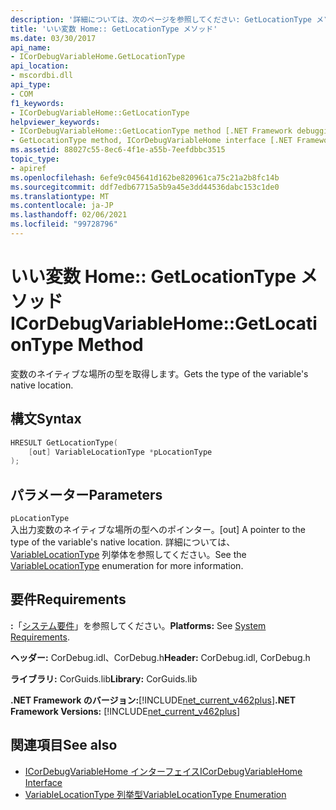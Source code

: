 ```yaml
---
description: '詳細については、次のページを参照してください: GetLocationType メソッド'
title: 'いい変数 Home:: GetLocationType メソッド'
ms.date: 03/30/2017
api_name:
- ICorDebugVariableHome.GetLocationType
api_location:
- mscordbi.dll
api_type:
- COM
f1_keywords:
- ICorDebugVariableHome::GetLocationType
helpviewer_keywords:
- ICorDebugVariableHome::GetLocationType method [.NET Framework debugging]
- GetLocationType method, ICorDebugVariableHome interface [.NET Framework debugging]
ms.assetid: 88027c55-8ec6-4f1e-a55b-7eefdbbc3515
topic_type:
- apiref
ms.openlocfilehash: 6efe9c045641d162be820961ca75c21a2b8fc14b
ms.sourcegitcommit: ddf7edb67715a5b9a45e3dd44536dabc153c1de0
ms.translationtype: MT
ms.contentlocale: ja-JP
ms.lasthandoff: 02/06/2021
ms.locfileid: "99728796"
---
```

# <a name="icordebugvariablehomegetlocationtype-method"></a><span data-ttu-id="a3629-103">いい変数 Home:: GetLocationType メソッド</span><span class="sxs-lookup"><span data-stu-id="a3629-103">ICorDebugVariableHome::GetLocationType Method</span></span>

<span data-ttu-id="a3629-104">変数のネイティブな場所の型を取得します。</span><span class="sxs-lookup"><span data-stu-id="a3629-104">Gets the type of the variable's native location.</span></span>  
  
## <a name="syntax"></a><span data-ttu-id="a3629-105">構文</span><span class="sxs-lookup"><span data-stu-id="a3629-105">Syntax</span></span>  
  
```cpp  
HRESULT GetLocationType(  
    [out] VariableLocationType *pLocationType  
);  
```  
  
## <a name="parameters"></a><span data-ttu-id="a3629-106">パラメーター</span><span class="sxs-lookup"><span data-stu-id="a3629-106">Parameters</span></span>  

 `pLocationType`  
 <span data-ttu-id="a3629-107">入出力変数のネイティブな場所の型へのポインター。</span><span class="sxs-lookup"><span data-stu-id="a3629-107">[out] A pointer to the type of the variable's native location.</span></span>  <span data-ttu-id="a3629-108">詳細については、 [VariableLocationType](variablelocationtype-enumeration.md) 列挙体を参照してください。</span><span class="sxs-lookup"><span data-stu-id="a3629-108">See the [VariableLocationType](variablelocationtype-enumeration.md) enumeration for more information.</span></span>  
  
## <a name="requirements"></a><span data-ttu-id="a3629-109">要件</span><span class="sxs-lookup"><span data-stu-id="a3629-109">Requirements</span></span>  

 <span data-ttu-id="a3629-110">**:**「[システム要件](../../get-started/system-requirements.md)」を参照してください。</span><span class="sxs-lookup"><span data-stu-id="a3629-110">**Platforms:** See [System Requirements](../../get-started/system-requirements.md).</span></span>  
  
 <span data-ttu-id="a3629-111">**ヘッダー:** CorDebug.idl、CorDebug.h</span><span class="sxs-lookup"><span data-stu-id="a3629-111">**Header:** CorDebug.idl, CorDebug.h</span></span>  
  
 <span data-ttu-id="a3629-112">**ライブラリ:** CorGuids.lib</span><span class="sxs-lookup"><span data-stu-id="a3629-112">**Library:** CorGuids.lib</span></span>  
  
 <span data-ttu-id="a3629-113">**.NET Framework のバージョン:**[!INCLUDE[net_current_v462plus](../../../../includes/net-current-v462plus-md.md)]</span><span class="sxs-lookup"><span data-stu-id="a3629-113">**.NET Framework Versions:** [!INCLUDE[net_current_v462plus](../../../../includes/net-current-v462plus-md.md)]</span></span>  
  
## <a name="see-also"></a><span data-ttu-id="a3629-114">関連項目</span><span class="sxs-lookup"><span data-stu-id="a3629-114">See also</span></span>

- [<span data-ttu-id="a3629-115">ICorDebugVariableHome インターフェイス</span><span class="sxs-lookup"><span data-stu-id="a3629-115">ICorDebugVariableHome Interface</span></span>](icordebugvariablehome-interface.md)
- [<span data-ttu-id="a3629-116">VariableLocationType 列挙型</span><span class="sxs-lookup"><span data-stu-id="a3629-116">VariableLocationType Enumeration</span></span>](variablelocationtype-enumeration.md)
